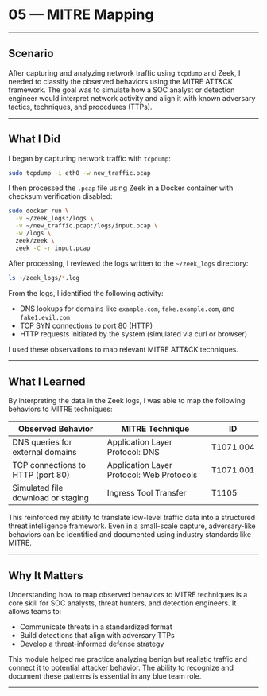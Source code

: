 # 05 — MITRE Mapping

---

## Scenario

After capturing and analyzing network traffic using `tcpdump` and Zeek, I needed to classify the observed behaviors using the MITRE ATT&CK framework. The goal was to simulate how a SOC analyst or detection engineer would interpret network activity and align it with known adversary tactics, techniques, and procedures (TTPs).

---

## What I Did

I began by capturing network traffic with `tcpdump`:

```bash
sudo tcpdump -i eth0 -w new_traffic.pcap
```

I then processed the `.pcap` file using Zeek in a Docker container with checksum verification disabled:

```bash
sudo docker run \
  -v ~/zeek_logs:/logs \
  -v ~/new_traffic.pcap:/logs/input.pcap \
  -w /logs \
  zeek/zeek \
  zeek -C -r input.pcap
```

After processing, I reviewed the logs written to the `~/zeek_logs` directory:

```bash
ls ~/zeek_logs/*.log
```

From the logs, I identified the following activity:

- DNS lookups for domains like `example.com`, `fake.example.com`, and `fake1.evil.com`
- TCP SYN connections to port 80 (HTTP)
- HTTP requests initiated by the system (simulated via curl or browser)

I used these observations to map relevant MITRE ATT&CK techniques.

---

## What I Learned

By interpreting the data in the Zeek logs, I was able to map the following behaviors to MITRE techniques:

| Observed Behavior                    | MITRE Technique                              | ID          |
|-------------------------------------|-----------------------------------------------|--------------|
| DNS queries for external domains    | Application Layer Protocol: DNS               | T1071.004    |
| TCP connections to HTTP (port 80)   | Application Layer Protocol: Web Protocols     | T1071.001    |
| Simulated file download or staging  | Ingress Tool Transfer                         | T1105        |

This reinforced my ability to translate low-level traffic data into a structured threat intelligence framework. Even in a small-scale capture, adversary-like behaviors can be identified and documented using industry standards like MITRE.

---

## Why It Matters

Understanding how to map observed behaviors to MITRE techniques is a core skill for SOC analysts, threat hunters, and detection engineers. It allows teams to:

- Communicate threats in a standardized format
- Build detections that align with adversary TTPs
- Develop a threat-informed defense strategy

This module helped me practice analyzing benign but realistic traffic and connect it to potential attacker behavior. The ability to recognize and document these patterns is essential in any blue team role.

---
